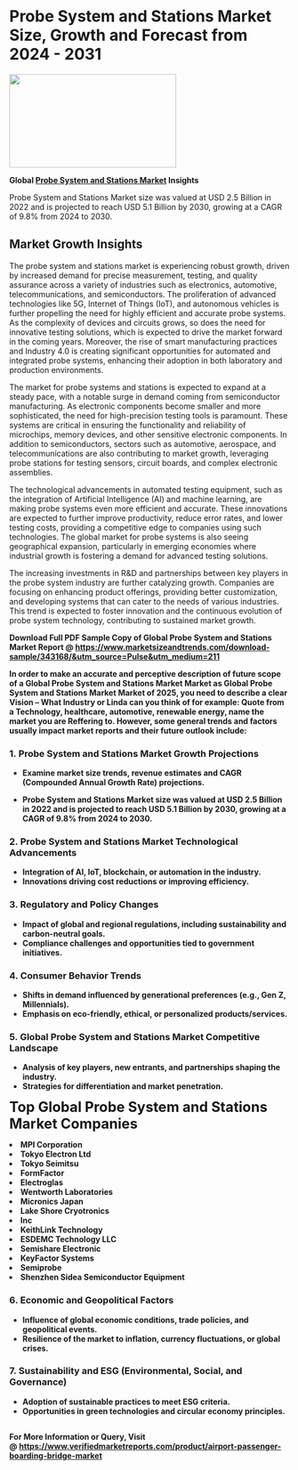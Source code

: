 <H1>Probe System and Stations Market Size, Growth and Forecast from 2024 - 2031</H1><img class="aligncenter size-medium wp-image-584254" src="https://thirdeyenews.in/wp-content/uploads/2024/09/Global-Market-Research-300x168.jpeg" alt="" width="300" height="168" /><p><strong>Global&nbsp;<a href="https://www.marketsizeandtrends.com/download-sample/343168/&amp;utm_source=Pulse&amp;utm_medium=211">Probe System and Stations Market</a> Insights</strong></p><p>Probe System and Stations Market size was valued at USD 2.5 Billion in 2022 and is projected to reach USD 5.1 Billion by 2030, growing at a CAGR of 9.8% from 2024 to 2030.</p><p><h2>Market Growth Insights</h2> <p>The probe system and stations market is experiencing robust growth, driven by increased demand for precise measurement, testing, and quality assurance across a variety of industries such as electronics, automotive, telecommunications, and semiconductors. The proliferation of advanced technologies like 5G, Internet of Things (IoT), and autonomous vehicles is further propelling the need for highly efficient and accurate probe systems. As the complexity of devices and circuits grows, so does the need for innovative testing solutions, which is expected to drive the market forward in the coming years. Moreover, the rise of smart manufacturing practices and Industry 4.0 is creating significant opportunities for automated and integrated probe systems, enhancing their adoption in both laboratory and production environments.</p> <p><strong></strong></p> <p>The market for probe systems and stations is expected to expand at a steady pace, with a notable surge in demand coming from semiconductor manufacturing. As electronic components become smaller and more sophisticated, the need for high-precision testing tools is paramount. These systems are critical in ensuring the functionality and reliability of microchips, memory devices, and other sensitive electronic components. In addition to semiconductors, sectors such as automotive, aerospace, and telecommunications are also contributing to market growth, leveraging probe stations for testing sensors, circuit boards, and complex electronic assemblies.</p> <p>The technological advancements in automated testing equipment, such as the integration of Artificial Intelligence (AI) and machine learning, are making probe systems even more efficient and accurate. These innovations are expected to further improve productivity, reduce error rates, and lower testing costs, providing a competitive edge to companies using such technologies. The global market for probe systems is also seeing geographical expansion, particularly in emerging economies where industrial growth is fostering a demand for advanced testing solutions.</p> <p>The increasing investments in R&D and partnerships between key players in the probe system industry are further catalyzing growth. Companies are focusing on enhancing product offerings, providing better customization, and developing systems that can cater to the needs of various industries. This trend is expected to foster innovation and the continuous evolution of probe system technology, contributing to sustained market growth.</p> <p><strong></p><p><span class=""><strong>Download Full PDF Sample Copy of Global Probe System and Stations Market Report</strong> @ <a href="https://www.marketsizeandtrends.com/download-sample/343168/&amp;utm_source=Pulse&amp;utm_medium=211" target="_blank">https://www.marketsizeandtrends.com/download-sample/343168/&amp;utm_source=Pulse&amp;utm_medium=211</a></span></p><p>In order to make an accurate and perceptive description of future scope of a Global&nbsp;Probe System and Stations Market Market as Global&nbsp;Probe System and Stations Market Market of 2025, you need to describe a clear Vision &ndash; What Industry or Linda can you think of for example: Quote from a Technology, healthcare, automotive, renewable energy, name the market you are Reffering to. However, some general trends and factors usually impact market reports and their future outlook include:</p><h3>1.&nbsp;<strong>Probe System and Stations Market Growth Projections</strong></h3><ul><li>Examine market size trends, revenue estimates and CAGR (Compounded Annual Growth Rate) projections.</li><li><p>Probe System and Stations Market size was valued at USD 2.5 Billion in 2022 and is projected to reach USD 5.1 Billion by 2030, growing at a CAGR of 9.8% from 2024 to 2030.</p></li></ul><h3>2.&nbsp;<strong>Probe System and Stations Market Technological Advancements</strong></h3><ul><li>Integration of AI, IoT, blockchain, or automation in the industry.</li><li>Innovations driving cost reductions or improving efficiency.</li></ul><h3>3.&nbsp;<strong>Regulatory and Policy Changes</strong></h3><ul><li>Impact of global and regional regulations, including sustainability and carbon-neutral goals.</li><li>Compliance challenges and opportunities tied to government initiatives.</li></ul><h3>4.&nbsp;<strong>Consumer Behavior Trends</strong></h3><ul><li>Shifts in demand influenced by generational preferences (e.g., Gen Z, Millennials).</li><li>Emphasis on eco-friendly, ethical, or personalized products/services.</li></ul><h3>5.&nbsp;<strong>Global Probe System and Stations Market Competitive Landscape</strong></h3><ul><li>Analysis of key players, new entrants, and partnerships shaping the industry.</li><li>Strategies for differentiation and market penetration.</li></ul><p data-pm-slice="1 1 []"><span style="color: inherit; font-family: inherit; font-size: 25px;">Top Global Probe System and Stations Market Companies</span></p><div class="" data-test-id=""><p><li>MPI Corporation</li><li> Tokyo Electron Ltd</li><li> Tokyo Seimitsu</li><li> FormFactor</li><li> Electroglas</li><li> Wentworth Laboratories</li><li> Micronics Japan</li><li> Lake Shore Cryotronics</li><li> Inc</li><li> KeithLink Technology</li><li> ESDEMC Technology LLC</li><li> Semishare Electronic</li><li> KeyFactor Systems</li><li> Semiprobe</li><li> Shenzhen Sidea Semiconductor Equipment</li></p></div><h3>6.&nbsp;<strong>Economic and Geopolitical Factors</strong></h3><ul><li>Influence of global economic conditions, trade policies, and geopolitical events.</li><li>Resilience of the market to inflation, currency fluctuations, or global crises.</li></ul><h3>7.&nbsp;<strong>Sustainability and ESG (Environmental, Social, and Governance)</strong></h3><ul><li>Adoption of sustainable practices to meet ESG criteria.</li><li>Opportunities in green technologies and circular economy principles.</li></ul><h2><strong style="font-size: 14px;">For More Information or Query, Visit @&nbsp;</strong><a style="background-color: #ffffff; font-size: 14px;" href="https://www.marketsizeandtrends.com/report/probe-system-and-stations-market/" target="_blank">https://www.verifiedmarketreports.com/product/airport-passenger-boarding-bridge-market</a></h2>

